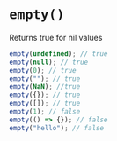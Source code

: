 # `empty()`

Returns true for nil values

```js
empty(undefined); // true
empty(null); // true
empty(0); // true
empty(""); // true
empty(NaN); //true
empty({}); // true
empty([]); // true
empty(1); // false
empty(() => {}); // false
empty("hello"); // false
```
